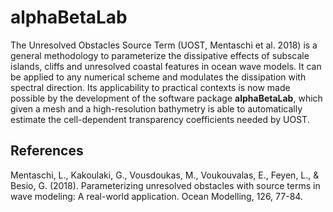 # alphaBetaLab
The Unresolved Obstacles Source Term (UOST, Mentaschi et al. 2018) is a general methodology to parameterize the dissipative effects of 
subscale islands, cliffs and unresolved coastal features in ocean wave models. 
It can be applied to any numerical scheme and modulates the dissipation with spectral direction. 
Its applicability to practical contexts is now made possible by the development of the software package **alphaBetaLab**,
which given a mesh and a high-resolution bathymetry is able to automatically estimate the cell-dependent 
transparency coefficients needed by UOST.

## References
Mentaschi, L., Kakoulaki, G., Vousdoukas, M., Voukouvalas, E., Feyen, L., & Besio, G. (2018). 
Parameterizing unresolved obstacles with source terms in wave modeling: 
A real-world application. Ocean Modelling, 126, 77-84.
